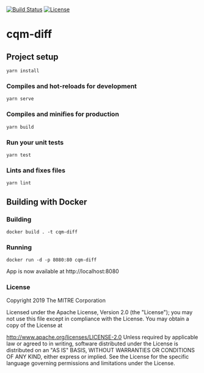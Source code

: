 [![Build Status](https://travis-ci.com/projecttacoma/cqm-diff.svg?branch=master)](https://travis-ci.com/projecttacoma/cqm-diff)
[![License](https://img.shields.io/badge/License-Apache%202.0-blue.svg)](https://opensource.org/licenses/Apache-2.0)

# cqm-diff

## Project setup
```
yarn install
```

### Compiles and hot-reloads for development
```
yarn serve
```

### Compiles and minifies for production
```
yarn build
```

### Run your unit tests
```
yarn test
```

### Lints and fixes files
```
yarn lint
```

## Building with Docker

### Building

```
docker build . -t cqm-diff
```

### Running

```
docker run -d -p 8080:80 cqm-diff
```

App is now available at http://localhost:8080



### License
Copyright 2019 The MITRE Corporation

Licensed under the Apache License, Version 2.0 (the "License"); you may not use this file except in compliance with the License. You may obtain a copy of the License at

http://www.apache.org/licenses/LICENSE-2.0
Unless required by applicable law or agreed to in writing, software distributed under the License is distributed on an "AS IS" BASIS, WITHOUT WARRANTIES OR CONDITIONS OF ANY KIND, either express or implied. See the License for the specific language governing permissions and limitations under the License.
